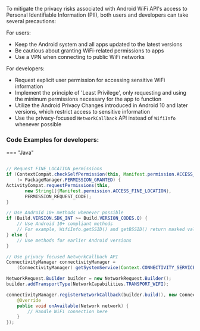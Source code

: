 To mitigate the privacy risks associated with Android WiFi API's access to Personal Identifiable Information (PII), both users and developers can take several precautions:

For users:

* Keep the Android system and all apps updated to the latest versions
* Be cautious about granting WiFi-related permissions to apps
* Use a VPN when connecting to public WiFi networks

For developers:

* Request explicit user permission for accessing sensitive WiFi information
* Implement the principle of 'Least Privilege', only requesting and using the minimum permissions necessary for the app to function
* Utilize the Android Privacy Changes introduced in Android 10 and later versions, which restrict access to sensitive information
* Use the privacy-focused `NetworkCallback` API instead of `WifiInfo` whenever possible

### Code Examples for developers:


=== "Java"

  ```java
  
  // Request FINE_LOCATION permissions
  if (ContextCompat.checkSelfPermission(this, Manifest.permission.ACCESS_FINE_LOCATION)
      != PackageManager.PERMISSION_GRANTED) {
  ActivityCompat.requestPermissions(this,
         new String[]{Manifest.permission.ACCESS_FINE_LOCATION},
         PERMISSION_REQUEST_CODE);
  }

  // Use Android 10+ methods whenever possible
  if (Build.VERSION.SDK_INT >= Build.VERSION_CODES.Q) {
      // Use Android 10+ compliant methods
      // For example, WifiInfo.getSSID() and getBSSID() return masked values by default
  } else {
      // Use methods for earlier Android versions
  }

  // Use privacy focused NetworkCallback API
  ConnectivityManager connectivityManager = 
      (ConnectivityManager) getSystemService(Context.CONNECTIVITY_SERVICE);

  NetworkRequest.Builder builder = new NetworkRequest.Builder();
  builder.addTransportType(NetworkCapabilities.TRANSPORT_WIFI);

  connectivityManager.registerNetworkCallback(builder.build(), new ConnectivityManager.NetworkCallback() {
      @Override
      public void onAvailable(Network network) {
          // Handle WiFi connection here
      }
  });
```
